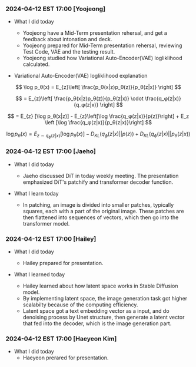 ### 2024-04-12 EST 17:00 [Yoojeong]
- What I did today

    * Yoojeong have a Mid-Term presentation rehersal, and get a feedback about intonation and deck.
    * Yoojeong prepared for Mid-Term presentation rehersal, reviewing Test Code, VAE and the testing result. 
    * Yoojeong studied how Variational Auto-Encoder(VAE) logliklihood calculated.
* Variational Auto-Encoder(VAE) logliklihood explanation

$$ \log p_θ(x) = E_{z}\left[ \frac{p_θ(x|z)p_θ(z)}{p_θ(z|x)} \right] 
$$

$$ 
= E_{z}\left[ \frac{p_θ(x|z)p_θ(z)}{p_θ(z|x)} \cdot \frac{q_φ(z|x)}{q_φ(z|x)} \right] 
$$

$$ 
= E_{z} [\log p_θ(x|z)] - E_{z}\left[\log \frac{q_φ(z|x)}{p(z)}\right] + E_z \left [\log \frac{q_φ(z|x)}{p_θ(z|x)}\right]
$$

$$ 
\log p_θ(x) = E_{z \sim q_{\phi}(z|x)} [\log p_θ(x)] - D_{KL}(q_{\phi}(z|x) || p(z)) + D_{KL}(q_{\phi}(z|x) || p_θ(z|x))
$$


### 2024-04-12 EST 17:00 [Jaeho]

- What I did today
    * Jaeho discussed DiT in today weekly meeting. The presentation emphasized DiT's patchify and transformer decoder function.

- What I learn today
    * In patching, an image is divided into smaller patches, typically squares, each with a part of the original image. These patches are then flattened into sequences of vectors, which then go into the transformer model.

### 2024-04-12 EST 17:00  [Hailey]

- What I did today
  * Hailey prepared for presentation. 
  
- What I learned today
  * Hailey learned about how latent space works in Stable Diffusion model.
  * By implementing latent space, the image generation task got higher scalabilty because of the computing efficiency.
  * Latent space got a text embedding vector as a input, and do denoising process by Unet structure, then generate a latent vector that fed into the decoder, which is the image generation part.

### 2024-04-12 EST 17:00 [Haeyeon Kim]
  
- What I did today 
  *  Haeyeon prerared for presentation. 

